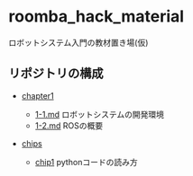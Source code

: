 # roomba_hack_material
ロボットシステム入門の教材置き場(仮)

## リポジトリの構成

- [chapter1](chapter1)
    - [1-1.md](chapter1/1-1.md) ロボットシステムの開発環境
    - [1-2.md](chapter1/1-2.md) ROSの概要

- [chips](chips)
    - [chip1](chip1) pythonコードの読み方